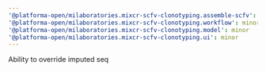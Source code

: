 ```yaml
---
'@platforma-open/milaboratories.mixcr-scfv-clonotyping.assemble-scfv': minor
'@platforma-open/milaboratories.mixcr-scfv-clonotyping.workflow': minor
'@platforma-open/milaboratories.mixcr-scfv-clonotyping.model': minor
'@platforma-open/milaboratories.mixcr-scfv-clonotyping.ui': minor
---
```


Ability to override imputed seq
